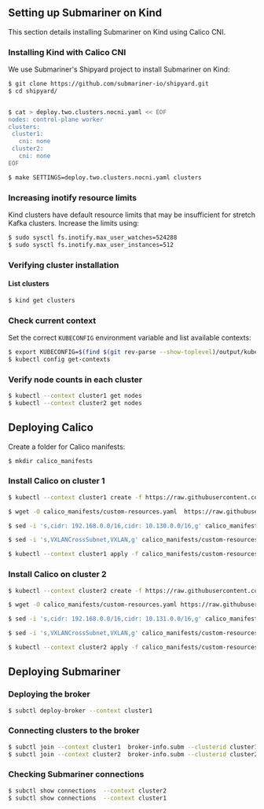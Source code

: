## Setting up Submariner on Kind

This section details installing Submariner on Kind using Calico CNI.

### Installing Kind with Calico CNI

We use Submariner's Shipyard project to install Submariner on Kind:

```bash
$ git clone https://github.com/submariner-io/shipyard.git
$ cd shipyard/


$ cat > deploy.two.clusters.nocni.yaml << EOF
nodes: control-plane worker
clusters:
 cluster1:
   cni: none
 cluster2:
   cni: none
EOF

$ make SETTINGS=deploy.two.clusters.nocni.yaml clusters
```

### Increasing inotify resource limits

Kind clusters have default resource limits that may be insufficient for stretch Kafka clusters. Increase the limits using:

```bash
$ sudo sysctl fs.inotify.max_user_watches=524288
$ sudo sysctl fs.inotify.max_user_instances=512
```
### Verifying cluster installation

####  List clusters

```bash
$ kind get clusters
```

### Check current context

Set the correct `KUBECONFIG` environment variable and list available contexts:

```bash
$ export KUBECONFIG=$(find $(git rev-parse --show-toplevel)/output/kubeconfigs/ -type f -printf %p:)
$ kubectl config get-contexts
```

### Verify node counts in each cluster
```bash
$ kubectl --context cluster1 get nodes
$ kubectl --context cluster2 get nodes
```

## Deploying Calico

Create a folder for Calico manifests:


```bash
$ mkdir calico_manifests
```
### Install Calico on cluster 1

```bash
$ kubectl --context cluster1 create -f https://raw.githubusercontent.com/projectcalico/calico/v3.29.0/manifests/tigera-operator.yaml

$ wget -O calico_manifests/custom-resources.yaml  https://raw.githubusercontent.com/projectcalico/calico/v3.29.0/manifests/custom-resources.yaml

$ sed -i 's,cidr: 192.168.0.0/16,cidr: 10.130.0.0/16,g' calico_manifests/custom-resources.yaml

$ sed -i 's,VXLANCrossSubnet,VXLAN,g' calico_manifests/custom-resources.yaml

$ kubectl --context cluster1 apply -f calico_manifests/custom-resources.yaml
```

### Install Calico on cluster 2
```bash
$ kubectl --context cluster2 create -f https://raw.githubusercontent.com/projectcalico/calico/v3.29.0/manifests/tigera-operator.yaml

$ wget -O calico_manifests/custom-resources.yaml https://raw.githubusercontent.com/projectcalico/calico/v3.29.0/manifests/custom-resources.yaml

$ sed -i 's,cidr: 192.168.0.0/16,cidr: 10.131.0.0/16,g' calico_manifests/custom-resources.yaml

$ sed -i 's,VXLANCrossSubnet,VXLAN,g' calico_manifests/custom-resources.yaml

$ kubectl --context cluster2 apply -f calico_manifests/custom-resources.yaml
```
## Deploying Submariner

### Deploying the broker

```bash
$ subctl deploy-broker --context cluster1
```

### Connecting clusters to the broker

```bash
$ subctl join --context cluster1  broker-info.subm --clusterid cluster1 --natt=false
$ subctl join --context cluster2  broker-info.subm --clusterid cluster2 --natt=false
```

###  Checking Submariner connections

```bash
$ subctl show connections  --context cluster2   
$ subctl show connections  --context cluster1
```
